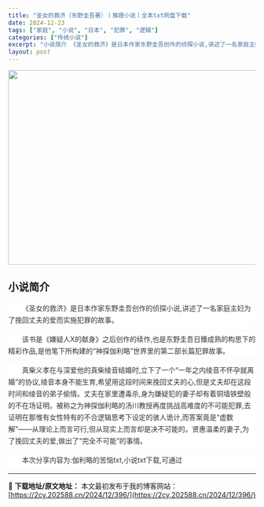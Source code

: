 ```yaml
---
title: "圣女的救济（东野圭吾著）丨推理小说丨全本txt网盘下载"
date: 2024-12-23
tags: ["家庭", "小说", "日本", "犯罪", "逻辑"]
categories: ["传统小说"]
excerpt: "小说简介 《圣女的救济》是日本作家东野圭吾创作的侦探小说,讲述了一名家庭主妇为了挽回丈夫的爱而实施犯罪的故事。 该书是《嫌疑人X的献身》之后创作的续作,也是东野圭吾日臻成熟的构思下的精彩作品,是他笔下所构建的“神探伽利略”世界里的第二部长篇犯罪故事。 真柴义孝在与深爱他的真柴绫音结婚时,立下了一个“&hellip;"
layout: post
---
```


<img class="aligncenter size-full wp-image-440" src="https://2cy.202588.cn/wp-content/uploads/2024/12/2024122313110457.webp" alt="" width="600" height="396" />
<h2 style="white-space: normal; text-align: left;">小说简介</h2>
<div style="overflow-wrap: break-word; color: #333333; margin-bottom: 15px; text-indent: 28px; line-height: 24px; zoom: 1; white-space: normal; background-color: #ffffff; text-align: left;" data-pid="1">《圣女的救济》是日本作家东野圭吾创作的侦探小说,讲述了一名家庭主妇为了挽回丈夫的爱而实施犯罪的故事。</div>
<p style="overflow-wrap: break-word; color: #333333; margin-bottom: 15px; text-indent: 28px; line-height: 24px; zoom: 1; white-space: normal; background-color: #ffffff; text-align: left;">该书是《嫌疑人X的献身》之后创作的续作,也是东野圭吾日臻成熟的构思下的精彩作品,是他笔下所构建的“神探伽利略”世界里的第二部长篇犯罪故事。</p>
<p style="overflow-wrap: break-word; color: #333333; margin-bottom: 15px; text-indent: 28px; line-height: 24px; zoom: 1; white-space: normal; background-color: #ffffff; text-align: left;"><span style="color: #333333; text-indent: 28px; background-color: #ffffff;">真柴义孝在与深爱他的真柴绫音结婚时,立下了一个“一年之内绫音不怀孕就离婚”的协议,绫音本身不能生育,希望用这段时间来挽回丈夫的心,但是丈夫却在这段时间和绫音的弟子偷情。丈夫在家里遭毒杀,身为嫌疑犯的妻子却有着铜墙铁壁般的不在场证明。被称之为神探伽利略的汤川教授再度挑战高难度的不可能犯罪,去证明在那惟有女性特有的不合逻辑思考下设定的骇人诡计,而答案竟是“虚数解”——从理论上而言可行,但从现实上而言却是决不可能的。贤惠温柔的妻子,为了挽回丈夫的爱,做出了“完全不可能”的事情。</span></p>
<p style="margin-bottom: 15px; white-space: normal; overflow-wrap: break-word; color: #333333; text-indent: 2em; line-height: 24px; zoom: 1; background-color: #ffffff; text-align: left;">本次分享内容为:伽利略的苦恼txt,小说txt下载,可通过</p>

---
📖 **下载地址/原文地址：** 本文最初发布于我的博客网站：[https://2cy.202588.cn/2024/12/396/](https://2cy.202588.cn/2024/12/396/)
